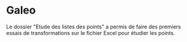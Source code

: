 # Galeo
 Le dossier "Etude des listes des points" a permis de faire des premiers essais de transformations sur le fichier Excel pour étudier les points. 
